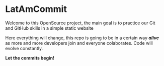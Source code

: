 # LatAmCommit

Welcome to this OpenSource project, the main goal is to practice our Git and GitHub skills in a simple static website

Here everything will change, this repo is going to be in a certain way ***alive*** as more and more developers join and everyone colaborates. Code will evolve constantly. 

**Let the commits begin!**